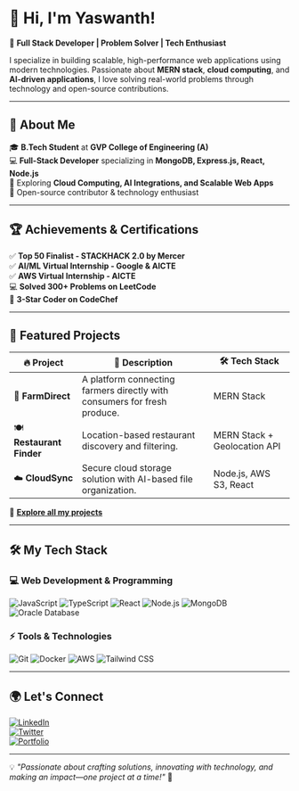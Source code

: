 # **👋 Hi, I'm Yaswanth!**  
🚀 **Full Stack Developer | Problem Solver | Tech Enthusiast**

I specialize in building scalable, high-performance web applications using modern technologies. Passionate about **MERN stack**, **cloud computing**, and **AI-driven applications**, I love solving real-world problems through technology and open-source contributions.

---  

## **🌟 About Me**

🎓 **B.Tech Student** at **GVP College of Engineering (A)**  
💻 **Full-Stack Developer** specializing in **MongoDB, Express.js, React, Node.js**  
🌱 Exploring **Cloud Computing, AI Integrations, and Scalable Web Apps**  
🚀 Open-source contributor & technology enthusiast  

---  

## **🏆 Achievements & Certifications**

✅ **Top 50 Finalist - STACKHACK 2.0 by Mercer**  
✅ **AI/ML Virtual Internship - Google & AICTE**  
✅ **AWS Virtual Internship - AICTE**  
💻 **Solved 300+ Problems on LeetCode**  
🏅 **3-Star Coder on CodeChef**  

---  

## **🚀 Featured Projects**

| 🔥 Project | 📝 Description | 🛠️ Tech Stack |
|------------|--------------|---------------|
| 🌾 **FarmDirect** | A platform connecting farmers directly with consumers for fresh produce. | MERN Stack |
| 🍽️ **Restaurant Finder** | Location-based restaurant discovery and filtering. | MERN Stack + Geolocation API |
| ☁️ **CloudSync** | Secure cloud storage solution with AI-based file organization. | Node.js, AWS S3, React |

🔗 **[Explore all my projects](#)**  

---  

## **🛠️ My Tech Stack**

### **💻 Web Development & Programming**
![JavaScript](https://img.shields.io/badge/JavaScript-F7DF1E?style=flat-square&logo=javascript&logoColor=black)
![TypeScript](https://img.shields.io/badge/TypeScript-3178C6?style=flat-square&logo=typescript&logoColor=white)
![React](https://img.shields.io/badge/React-61DAFB?style=flat-square&logo=react&logoColor=black)
![Node.js](https://img.shields.io/badge/Node.js-339933?style=flat-square&logo=node.js&logoColor=white)
![MongoDB](https://img.shields.io/badge/MongoDB-47A248?style=flat-square&logo=mongodb&logoColor=white)
![Oracle Database](https://img.shields.io/badge/Oracle-F80000?style=flat-square&logo=oracle&logoColor=white)

### **⚡ Tools & Technologies**
![Git](https://img.shields.io/badge/Git-F05032?style=flat-square&logo=git&logoColor=white)
![Docker](https://img.shields.io/badge/Docker-2496ED?style=flat-square&logo=docker&logoColor=white)
![AWS](https://img.shields.io/badge/AWS-232F3E?style=flat-square&logo=amazon-aws&logoColor=white)
![Tailwind CSS](https://img.shields.io/badge/Tailwind_CSS-06B6D4?style=flat-square&logo=tailwind-css&logoColor=white)

---  

## **🌍 Let's Connect**

[![LinkedIn](https://img.shields.io/badge/LinkedIn-0A66C2?style=flat-square&logo=linkedin&logoColor=white)](https://linkedin.com/in/yourusername)  
[![Twitter](https://img.shields.io/badge/Twitter-1DA1F2?style=flat-square&logo=twitter&logoColor=white)](https://twitter.com/yourusername)  
[![Portfolio](https://img.shields.io/badge/Portfolio-FF5722?style=flat-square&logo=google-chrome&logoColor=white)](https://yourportfolio.com)  

---  

💡 *"Passionate about crafting solutions, innovating with technology, and making an impact—one project at a time!"* 🚀  
